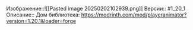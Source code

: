 Изображение::![[Pasted image 20250202102939.png]]
Версии:: #1_20_1
Описание:: Дом библиотека: https://modrinth.com/mod/playeranimator?version=1.20.1&loader=forge